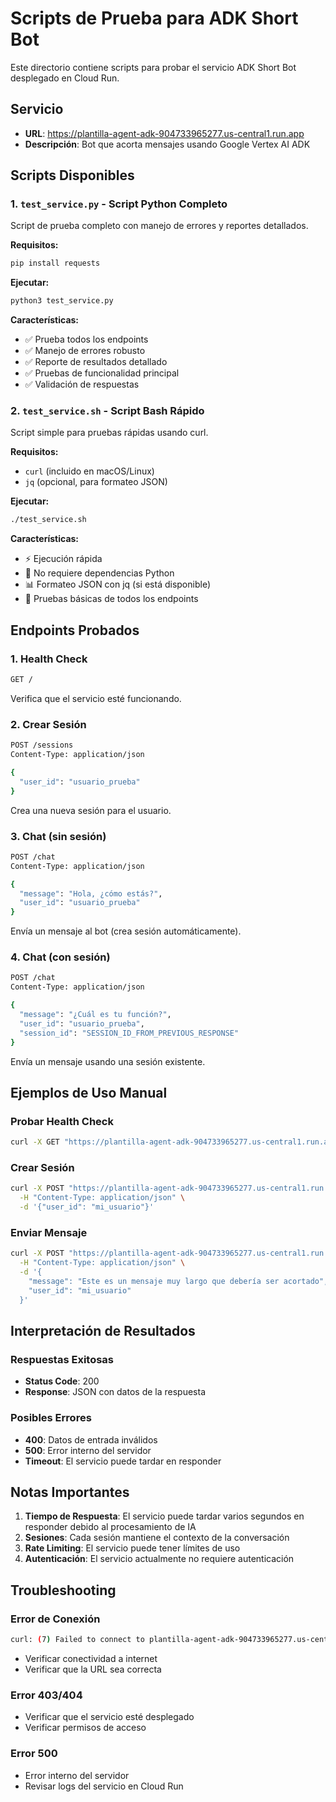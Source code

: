 # Scripts de Prueba para ADK Short Bot

Este directorio contiene scripts para probar el servicio ADK Short Bot desplegado en Cloud Run.

## Servicio
- **URL**: https://plantilla-agent-adk-904733965277.us-central1.run.app
- **Descripción**: Bot que acorta mensajes usando Google Vertex AI ADK

## Scripts Disponibles

### 1. `test_service.py` - Script Python Completo
Script de prueba completo con manejo de errores y reportes detallados.

**Requisitos:**
```bash
pip install requests
```

**Ejecutar:**
```bash
python3 test_service.py
```

**Características:**
- ✅ Prueba todos los endpoints
- ✅ Manejo de errores robusto
- ✅ Reporte de resultados detallado
- ✅ Pruebas de funcionalidad principal
- ✅ Validación de respuestas

### 2. `test_service.sh` - Script Bash Rápido
Script simple para pruebas rápidas usando curl.

**Requisitos:**
- `curl` (incluido en macOS/Linux)
- `jq` (opcional, para formateo JSON)

**Ejecutar:**
```bash
./test_service.sh
```

**Características:**
- ⚡ Ejecución rápida
- 🔧 No requiere dependencias Python
- 📊 Formateo JSON con jq (si está disponible)
- 🧪 Pruebas básicas de todos los endpoints

## Endpoints Probados

### 1. Health Check
```bash
GET /
```
Verifica que el servicio esté funcionando.

### 2. Crear Sesión
```bash
POST /sessions
Content-Type: application/json

{
  "user_id": "usuario_prueba"
}
```
Crea una nueva sesión para el usuario.

### 3. Chat (sin sesión)
```bash
POST /chat
Content-Type: application/json

{
  "message": "Hola, ¿cómo estás?",
  "user_id": "usuario_prueba"
}
```
Envía un mensaje al bot (crea sesión automáticamente).

### 4. Chat (con sesión)
```bash
POST /chat
Content-Type: application/json

{
  "message": "¿Cuál es tu función?",
  "user_id": "usuario_prueba",
  "session_id": "SESSION_ID_FROM_PREVIOUS_RESPONSE"
}
```
Envía un mensaje usando una sesión existente.

## Ejemplos de Uso Manual

### Probar Health Check
```bash
curl -X GET "https://plantilla-agent-adk-904733965277.us-central1.run.app/"
```

### Crear Sesión
```bash
curl -X POST "https://plantilla-agent-adk-904733965277.us-central1.run.app/sessions" \
  -H "Content-Type: application/json" \
  -d '{"user_id": "mi_usuario"}'
```

### Enviar Mensaje
```bash
curl -X POST "https://plantilla-agent-adk-904733965277.us-central1.run.app/chat" \
  -H "Content-Type: application/json" \
  -d '{
    "message": "Este es un mensaje muy largo que debería ser acortado",
    "user_id": "mi_usuario"
  }'
```

## Interpretación de Resultados

### Respuestas Exitosas
- **Status Code**: 200
- **Response**: JSON con datos de la respuesta

### Posibles Errores
- **400**: Datos de entrada inválidos
- **500**: Error interno del servidor
- **Timeout**: El servicio puede tardar en responder

## Notas Importantes

1. **Tiempo de Respuesta**: El servicio puede tardar varios segundos en responder debido al procesamiento de IA
2. **Sesiones**: Cada sesión mantiene el contexto de la conversación
3. **Rate Limiting**: El servicio puede tener límites de uso
4. **Autenticación**: El servicio actualmente no requiere autenticación

## Troubleshooting

### Error de Conexión
```bash
curl: (7) Failed to connect to plantilla-agent-adk-904733965277.us-central1.run.app
```
- Verificar conectividad a internet
- Verificar que la URL sea correcta

### Error 403/404
- Verificar que el servicio esté desplegado
- Verificar permisos de acceso

### Error 500
- Error interno del servidor
- Revisar logs del servicio en Cloud Run 